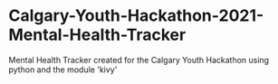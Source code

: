 # Calgary-Youth-Hackathon-2021-Mental-Health-Tracker
Mental Health Tracker created for the Calgary Youth Hackathon using python and the module 'kivy'
